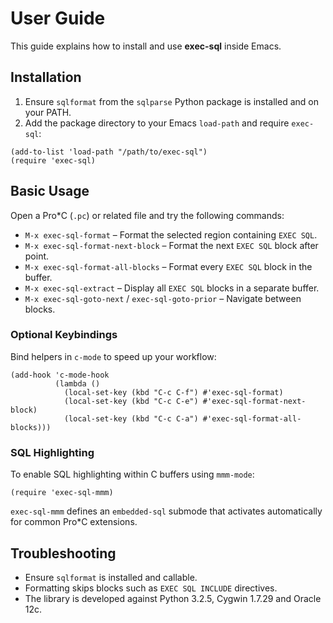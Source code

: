 # User Guide

This guide explains how to install and use **exec-sql** inside Emacs.

## Installation
1. Ensure `sqlformat` from the `sqlparse` Python package is installed and on your PATH.
2. Add the package directory to your Emacs `load-path` and require `exec-sql`:

```emacs-lisp
(add-to-list 'load-path "/path/to/exec-sql")
(require 'exec-sql)
```

## Basic Usage
Open a Pro*C (`.pc`) or related file and try the following commands:

- `M-x exec-sql-format` – Format the selected region containing `EXEC SQL`.
- `M-x exec-sql-format-next-block` – Format the next `EXEC SQL` block after point.
- `M-x exec-sql-format-all-blocks` – Format every `EXEC SQL` block in the buffer.
- `M-x exec-sql-extract` – Display all `EXEC SQL` blocks in a separate buffer.
- `M-x exec-sql-goto-next` / `exec-sql-goto-prior` – Navigate between blocks.

### Optional Keybindings
Bind helpers in `c-mode` to speed up your workflow:

```emacs-lisp
(add-hook 'c-mode-hook
          (lambda ()
            (local-set-key (kbd "C-c C-f") #'exec-sql-format)
            (local-set-key (kbd "C-c C-e") #'exec-sql-format-next-block)
            (local-set-key (kbd "C-c C-a") #'exec-sql-format-all-blocks)))
```

### SQL Highlighting
To enable SQL highlighting within C buffers using `mmm-mode`:

```emacs-lisp
(require 'exec-sql-mmm)
```

`exec-sql-mmm` defines an `embedded-sql` submode that activates automatically for common Pro*C extensions.

## Troubleshooting
- Ensure `sqlformat` is installed and callable.
- Formatting skips blocks such as `EXEC SQL INCLUDE` directives.
- The library is developed against Python 3.2.5, Cygwin 1.7.29 and Oracle 12c.
